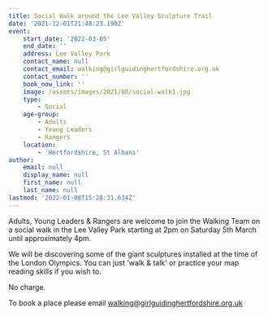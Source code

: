 ```yaml
---
title: Social Walk around the Lee Valley Sculpture Trail
date: '2021-12-01T21:48:23.190Z'
event:
    start_date: '2022-03-05'
    end_date: ''
    address: Lee Valley Park
    contact_name: null
    contact_email: walking@girlguidinghertfordshire.org.uk
    contact_number: ''
    book_now_link: ''
    image: /assets/images/2021/08/social-walk1.jpg
    type:
        - Social
    age-group:
        - Adults
        - Young Leaders
        - Rangers
    location:
        - 'Hertfordshire, St Albans'
author:
    email: null
    display_name: null
    first_name: null
    last_name: null
lastmod: '2022-01-08T15:28:31.634Z'
---
```


Adults, Young Leaders & Rangers are welcome to join the Walking Team on a social walk in the Lee Valley Park starting at 2pm on Saturday 5th March until approximately 4pm. 

We will be discovering some of the giant sculptures installed at the time of the London Olympics. You can just 'walk & talk' or practice your map reading skills if you wish to. 

No charge.

To book a place please email <walking@girlguidinghertfordshire.org.uk>
